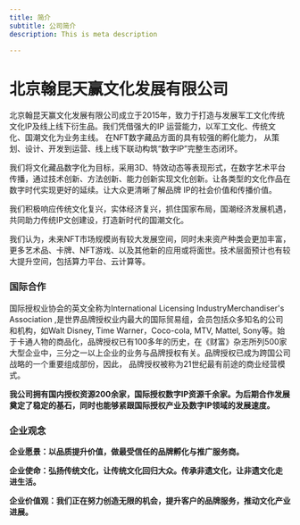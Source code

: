 ```yaml
---
title: 简介
subtitle: 公司简介
description: This is meta description

---
```

# 北京翰昆天赢文化发展有限公司

北京翰昆天赢文化发展有限公司成立于2015年，致力于打造与发展军工文化传统文化IP及线上线下衍生品。我们凭借强大的IP 运营能力，以军工文化、传统文化、国潮文化为业务主线。 在NFT数字藏品方面的具有较强的孵化能力， 从策划、设计、开发到运营、线上线下联动构筑“数字IP”完整生态闭环。

我们将文化藏品数字化为目标，采用3D、特效动态等表现形式，在数字艺术平台传播，通过技术创新、方法创新、能力创新实现文化创新。让各类型的文化作品在数字时代实现更好的延续。让大众更清晰了解品牌 IP的社会价值和传播价值。

我们积极响应传统文化复兴，实体经济复兴，抓住国家布局，国潮经济发展机遇，共同助力传统IP文创建设，打造新时代的国潮文化。

我们认为，未来NFT市场规模尚有较大发展空间，同时未来资产种类会更加丰富，更多艺术品、卡牌、NFT游戏、以及其他新的应用或将面世。技术层面预计也有较大提升空间，包括算力平台、云计算等。

### **国际合作**

国际授权业协会的英文全称为International Licensing IndustryMerchandiser's Association ,是世界品牌授权业内最大的国际贸易组，会员包括众多知名的公司和机构，如Walt Disney, Time Warner，Coco-cola, MTV, Mattel, Sony等。始于卡通人物的商品化，品牌授权已有100多年的历史，在《财富》杂志所列500家大型企业中，三分之一以上企业的业务与品牌授权有关。品牌授权已成为跨国公司战略的一个重要组成部份，因此， 品牌授权被称为21世纪最有前途的商业经营模式。

**我公司拥有国内授权资源200余家，国际授权数字IP资源千余家。为后期合作发展奠定了稳定的基石，同时也能够紧跟国际授权产业及数字IP领域的发展速度。**

### 企业观念

**企业愿景：以品质提升价值，做最受信任的品牌孵化与推广服务商。**

**企业使命：弘扬传统文化，让传统文化回归大众。传承非遗文化，让非遗文化走 进生活。**

**企业价值观：我们正在努力创造无限的机会，提升客户的品牌服务，推动文化产业进展。**